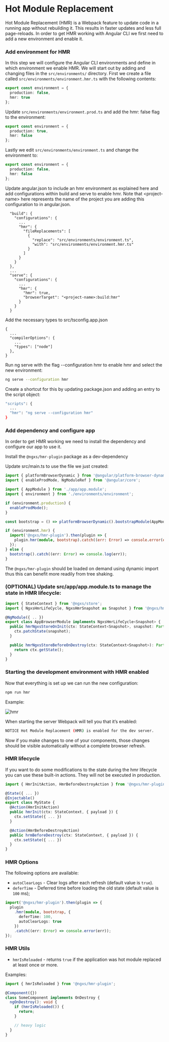 # Hot Module Replacement

Hot Module Replacement (HMR) is a Webpack feature to update code in a running app without rebuilding it. This results in faster updates and less full page-reloads.
In order to get HMR working with Angular CLI we first need to add a new environment and enable it.

### Add environment for HMR

In this step we will configure the Angular CLI environments and define in which environment we enable HMR.
We will start out by adding and changing files in the `src/environments/` directory.
First we create a file called `src/environments/environment.hmr.ts` with the following contents:

```ts
export const environment = {
  production: false,
  hmr: true
};
```

Update `src/environments/environment.prod.ts` and add the hmr: false flag to the environment:

```ts
export const environment = {
  production: true,
  hmr: false
};
```

Lastly we edit `src/environments/environment.ts` and change the environment to:

```ts
export const environment = {
  production: false,
  hmr: false
};
```

Update angular.json to include an hmr environment as explained here and add configurations within build and serve to enable hmr.
Note that \<project-name\> here represents the name of the project you are adding this configuration to in angular.json.

```text
  "build": {
    "configurations": {
      ...
      "hmr": {
        "fileReplacements": [
          {
            "replace": "src/environments/environment.ts",
            "with": "src/environments/environment.hmr.ts"
          }
        ]
      }
    }
  },
  ...
  "serve": {
    "configurations": {
      ...
      "hmr": {
        "hmr": true,
        "browserTarget": "<project-name>:build:hmr"
      }
    }
  }
```

Add the necessary types to src/tsconfig.app.json

```text
{
  ...
  "compilerOptions": {
    ...
    "types": ["node"]
  },
}
```

Run ng serve with the flag --configuration hmr to enable hmr and select the new environment:

```bash
ng serve --configuration hmr
```

Create a shortcut for this by updating package.json and adding an entry to the script object:

```bash
"scripts": {
  ...
  "hmr": "ng serve --configuration hmr"
}
```

### Add dependency and configure app

In order to get HMR working we need to install the dependency and configure our app to use it.

Install the `@ngxs/hmr-plugin` package as a dev-dependency

Update src/main.ts to use the file we just created:

```ts
import { platformBrowserDynamic } from '@angular/platform-browser-dynamic';
import { enableProdMode, NgModuleRef } from '@angular/core';

import { AppModule } from './app/app.module';
import { environment } from './environments/environment';

if (environment.production) {
  enableProdMode();
}

const bootstrap = () => platformBrowserDynamic().bootstrapModule(AppModule);

if (environment.hmr) {
  import('@ngxs/hmr-plugin').then(plugin => {
    plugin.hmr(module, bootstrap).catch((err: Error) => console.error(err));
  });
} else {
  bootstrap().catch((err: Error) => console.log(err));
}
```

The `@ngxs/hmr-plugin` should be loaded on demand using dynamic import thus this can benefit more readily from tree shaking.

### (OPTIONAL) Update src/app/app.module.ts to manage the state in HMR lifecycle:

```ts
import { StateContext } from '@ngxs/store';
import { NgxsHmrLifeCycle, NgxsHmrSnapshot as Snapshot } from '@ngxs/hmr-plugin';

@NgModule({ .. })
export class AppBrowserModule implements NgxsHmrLifeCycle<Snapshot> {
  public hmrNgxsStoreOnInit(ctx: StateContext<Snapshot>, snapshot: Partial<Snapshot>) {
    ctx.patchState(snapshot);
  }

  public hmrNgxsStoreBeforeOnDestroy(ctx: StateContext<Snapshot>): Partial<Snapshot> {
    return ctx.getState();
  }
}
```

### Starting the development environment with HMR enabled

Now that everything is set up we can run the new configuration:

```bash
npm run hmr
```

Example:

![hmr](../assets/hmr.gif)

When starting the server Webpack will tell you that it’s enabled:

```bash
NOTICE Hot Module Replacement (HMR) is enabled for the dev server.
```

Now if you make changes to one of your components, those changes should be visible automatically without a complete browser refresh.

### HMR lifecycle

If you want to do some modifications to the state during the hmr lifecycle you can use these built-in actions. They will not be executed in production.

```ts
import { HmrInitAction, HmrBeforeDestroyAction } from '@ngxs/hmr-plugin';

@State({ ... })
@Injectable()
export class MyState {
  @Action(HmrInitAction)
  public hmrInit(ctx: StateContext, { payload }) {
    ctx.setState({ ... })
  }

  @Action(HmrBeforeDestroyAction)
  public hrmBeforeDestroy(ctx: StateContext, { payload }) {
    ctx.setState({ ... })
  }
}
```

### HMR Options

The following options are available:

- `autoClearLogs` - Clear logs after each refresh (default value is `true`).
- `deferTime` - Deferred time before loading the old state (default value is `100` ms);

```ts
import('@ngxs/hmr-plugin').then(plugin => {
  plugin
    .hmr(module, bootstrap, {
      deferTime: 100,
      autoClearLogs: true
    })
    .catch((err: Error) => console.error(err));
});
```

### HMR Utils

- `hmrIsReloaded` - returns `true` if the application was hot module replaced at least once or more.

Examples:

```ts
import { hmrIsReloaded } from '@ngxs/hmr-plugin';

@Component({})
class SomeComponent implements OnDestroy {
  ngOnDestroy(): void {
    if (hmrIsReloaded()) {
      return;
    }

    // heavy logic
  }
}
```
